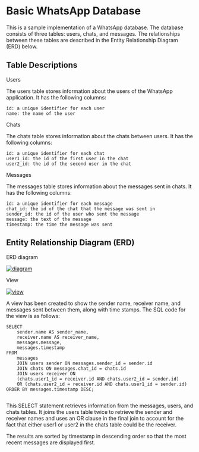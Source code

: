 # Basic WhatsApp Database

This is a sample implementation of a WhatsApp database. The database consists of three tables: users, chats, and messages. The relationships between these tables are described in the Entity Relationship Diagram (ERD) below.

## Table Descriptions

Users

The users table stores information about the users of the WhatsApp application. It has the following columns:

    id: a unique identifier for each user
    name: the name of the user

Chats

The chats table stores information about the chats between users. It has the following columns:

    id: a unique identifier for each chat
    user1_id: the id of the first user in the chat
    user2_id: the id of the second user in the chat

Messages

The messages table stores information about the messages sent in chats. It has the following columns:

    id: a unique identifier for each message
    chat_id: the id of the chat that the message was sent in
    sender_id: the id of the user who sent the message
    message: the text of the message
    timestamp: the time the message was sent

## Entity Relationship Diagram (ERD)

ERD diagram

<a href="https://ibb.co/vXDYdds"><img src="https://i.ibb.co/MB96118/diagram.png" alt="diagram" border="0"></a>


View


<a href="https://ibb.co/vLd7PDm"><img src="https://i.ibb.co/44S6TJM/view.png" alt="view" border="0"></a>


A view has been created to show the sender name, receiver name, and messages sent between them, along with time stamps. The SQL code for the view is as follows:

```
SELECT 
    sender.name AS sender_name, 
    receiver.name AS receiver_name, 
    messages.message, 
    messages.timestamp
FROM 
    messages
    JOIN users sender ON messages.sender_id = sender.id
    JOIN chats ON messages.chat_id = chats.id
    JOIN users receiver ON 
    (chats.user1_id = receiver.id AND chats.user2_id = sender.id) 
    OR (chats.user2_id = receiver.id AND chats.user1_id = sender.id) ORDER BY messages.timestamp DESC;


```
This SELECT statement retrieves information from the messages, users, and chats tables. 
It joins the users table twice to retrieve the sender and receiver names and uses an OR clause in the final join to account for the fact that either user1 or user2 in the chats table could be the receiver. 

The results are sorted by timestamp in descending order so that the most recent messages are displayed first.



